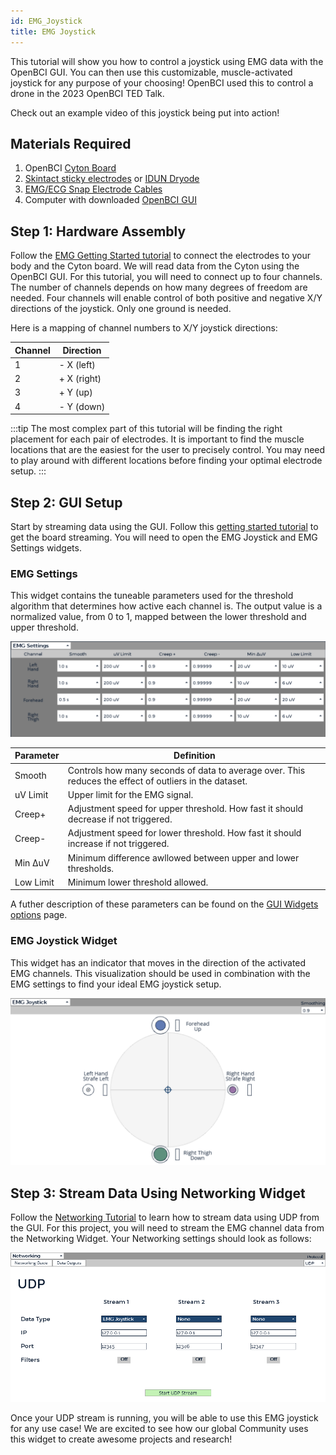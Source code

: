 ```yaml
---
id: EMG_Joystick
title: EMG Joystick
---
```

This tutorial will show you how to control a joystick using EMG data with the OpenBCI GUI. You can then use this customizable, muscle-activated joystick for any purpose of your choosing! OpenBCI used this to control a drone in the 2023 OpenBCI TED Talk.

Check out an example video of this joystick being put into action!

<!-- [![EMG Joystick Tutorial](../../assets/TutorialImages/)]() -->

## Materials Required

1.  OpenBCI [Cyton Board](https://shop.openbci.com/collections/frontpage/products/cyton-biosensing-board-8-channel?variant=38958638542)
2.  [Skintact sticky electrodes](https://shop.openbci.com/collections/frontpage/products/skintact-f301-pediatric-foam-solid-gel-electrodes-30-pack?variant=29467659395) or [IDUN Dryode](https://shop.openbci.com/collections/frontpage/products/idun-dryode-kit)
3.  [EMG/ECG Snap Electrode Cables](https://shop.openbci.com/collections/frontpage/products/emg-ecg-snap-electrode-cables?variant=32372786958)
4.  Computer with downloaded [OpenBCI GUI](Software/OpenBCISoftware/01-OpenBCI_GUI.md)

## Step 1: Hardware Assembly

Follow the [EMG Getting Started tutorial](GettingStarted/Biosensing-Setups/02-EMG-Setup.md) to connect the electrodes to your body and the Cyton board. We will read data from the Cyton using the OpenBCI GUI. For this tutorial, you will need to connect up to four channels. The number of channels depends on how many degrees of freedom are needed. Four channels will enable control of both positive and negative X/Y directions of the joystick. Only one ground is needed.

Here is a mapping of channel numbers to X/Y joystick directions: 

| Channel | Direction              |
| ------- | ---------------------- |
| 1       | - X (left)      |
| 2       | + X (right)     |
| 3       | + Y (up)        |
| 4       | - Y (down)      |

:::tip
The most complex part of this tutorial will be finding the right placement for each pair of electrodes. It is important to find the muscle locations that are the easiest for the user to precisely control. You may need to play around with different locations before finding your optimal electrode setup.
:::

## Step 2: GUI Setup

Start by streaming data using the GUI. Follow this [getting started tutorial](../../Software/OpenBCISoftware/01-OpenBCI_GUI.md/#using-the-openbci-gui) to get the board streaming. You will need to open the EMG Joystick and EMG Settings widgets. 

### EMG Settings

This widget contains the tuneable parameters used for the threshold algorithm that determines how active each channel is. The output value is a normalized value, from 0 to 1, mapped between the lower threshold and upper threshold.

![EMG Settings Screenshot](../../assets/TutorialImages/EMG_settings.png)

| Parameter | Definition              |
| ------- | ---------------------- |
| Smooth       | Controls how many seconds of data to average over. This reduces the effect of outliers in the dataset.    |
| uV Limit     | Upper limit for the EMG signal.     |
| Creep+       | Adjustment speed for upper threshold. How fast it should decrease if not triggered.     |
| Creep-       | Adjustment speed for lower threshold. How fast it should increase if not triggered.      |
| Min ΔuV      | Minimum difference awllowed between upper and lower thresholds.       |
| Low Limit    | Minimum lower threshold allowed.      |

A futher description of these parameters can be found on the [GUI Widgets options](../../Software/OpenBCISoftware/02_GUI_Widget_Guide.md/#options) page.

### EMG Joystick Widget

This widget has an indicator that moves in the direction of the activated EMG channels. This visualization should be used in combination with the EMG settings to find your ideal EMG joystick setup.

![EMG Joystick Screenshot](../../assets/TutorialImages/EMG_joystick.png)

## Step 3: Stream Data Using Networking Widget

Follow the [Networking Tutorial](../../Software/OpenBCISoftware/02_GUI_Widget_Guide.md/#networking) to learn how to stream data using UDP from the GUI. For this project, you will need to stream the EMG channel data from the Networking Widget. Your Networking settings should look as follows:

![UDP Networking Widget Screenshot](../../assets/TutorialImages/UDP_drone.png)

Once your UDP stream is running, you will be able to use this EMG joystick for any use case! We are excited to see how our global Community uses this widget to create awesome projects and research!